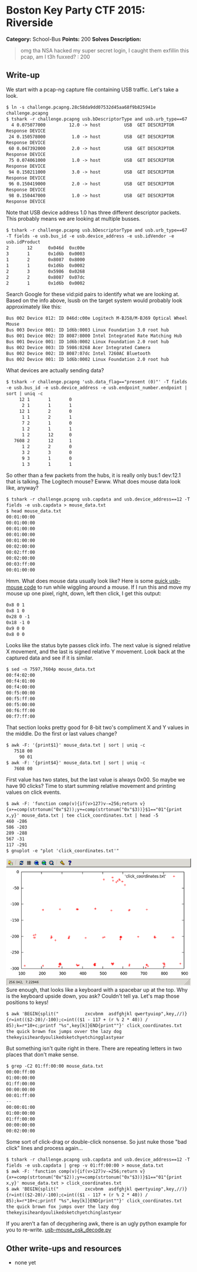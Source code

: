 # Boston Key Party CTF 2015: Riverside

**Category:** School-Bus
**Points:** 200
**Solves** 
**Description:**

> omg tha NSA hacked my super secret login, I caught them exfillin this pcap, am I t3h fuxxed? : 200

## Write-up

We start with a pcap-ng capture file containing USB traffic.  Let's take a look.

```
$ ln -s challenge.pcapng.28c58da9dd07532d45aa68f9b825941e challenge.pcapng
$ tshark -r challenge.pcapng usb.bDescriptorType and usb.urb_type==67
  4 0.075077000         12.0 -> host         USB  GET DESCRIPTOR Response DEVICE
 24 0.150578000          1.0 -> host         USB  GET DESCRIPTOR Response DEVICE
 60 0.047392000          2.0 -> host         USB  GET DESCRIPTOR Response DEVICE
 75 0.074061000          1.0 -> host         USB  GET DESCRIPTOR Response DEVICE
 94 0.150211000          3.0 -> host         USB  GET DESCRIPTOR Response DEVICE
 96 0.150419000          2.0 -> host         USB  GET DESCRIPTOR Response DEVICE
 98 0.150447000          1.0 -> host         USB  GET DESCRIPTOR Response DEVICE
```
Note that USB device address 1.0 has three different descriptor packets.  This probably means we are looking at multiple busses.
```
$ tshark -r challenge.pcapng usb.bDescriptorType and usb.urb_type==67 -T fields -e usb.bus_id -e usb.device_address -e usb.idVendor -e usb.idProduct
2       12      0x046d  0xc00e
3       1       0x1d6b  0x0003
1       2       0x8087  0x8000
1       1       0x1d6b  0x0002
2       3       0x5986  0x0268
2       2       0x8087  0x07dc
2       1       0x1d6b  0x0002
```
Search Google for these vid:pid pairs to identify what we are looking at.  Based on the info above, lsusb on the target system would probably look approximately like this:
```
Bus 002 Device 012: ID 046d:c00e Logitech M-BJ58/M-BJ69 Optical Wheel Mouse
Bus 003 Device 001: ID 1d6b:0003 Linux Foundation 3.0 root hub
Bus 001 Device 002: ID 8087:8000 Intel Integrated Rate Matching Hub
Bus 001 Device 001: ID 1d6b:0002 Linux Foundation 2.0 root hub
Bus 002 Device 003: ID 5986:0268 Acer Integrated Camera
Bus 002 Device 002: ID 8087:07dc Intel 7260AC Bluetooth
Bus 002 Device 001: ID 1d6b:0002 Linux Foundation 2.0 root hub
```
What devices are actually sending data?
```
$ tshark -r challenge.pcapng 'usb.data_flag=="present (0)"' -T fields -e usb.bus_id -e usb.device_address -e usb.endpoint_number.endpoint | sort | uniq -c
     12 1       1       0
      2 1       1       1
     12 1       2       0
      1 1       2       1
      7 2       1       0
      1 2       1       1
      1 2       12      0
   7608 2       12      1
      1 2       2       0
      3 2       3       0
      9 3       1       0
      1 3       1       1
```
So other than a few packets from the hubs, it is really only bus:1 dev:12.1 that is talking.  The Logitech mouse?  Ewww.  What does mouse data look like, anyway?
```
$ tshark -r challenge.pcapng usb.capdata and usb.device_address==12 -T fields -e usb.capdata > mouse_data.txt
$ head mouse_data.txt
00:01:00:00
00:01:00:00
00:01:00:00
00:01:00:00
00:01:00:00
00:02:00:00
00:02:ff:00
00:02:00:00
00:03:ff:00
00:01:00:00
```
Hmm.  What does mouse data usually look like?  Here is some [quick usb-mouse code](http://johnroach.info/2011/02/16/getting-raw-data-from-a-usb-mouse-in-linux-using-python/) to run while wiggling around a mouse.  If I run this and move my mouse up one pixel, right, down, left then click, I get this output:
```
0x8 0 1
0x8 1 0
0x28 0 -1
0x18 -1 0
0x9 0 0
0x8 0 0
```
Looks like the status byte passes click info.  The next value is signed relative X movement, and the last is signed relative Y movement.  Look back at the captured data and see if it is similar.
```
$ sed -n 7597,7604p mouse_data.txt
00:f4:02:00
00:f4:01:00
00:f4:00:00
00:f5:00:00
00:f5:ff:00
00:f5:00:00
00:f6:ff:00
00:f7:ff:00
```
That section looks pretty good for 8-bit two's compliment X and Y values in the middle.  Do the first or last values change?
```
$ awk -F: '{print$1}' mouse_data.txt | sort | uniq -c
   7518 00
     90 01
$ awk -F: '{print$4}' mouse_data.txt | sort | uniq -c
   7608 00
```
First value has two states, but the last value is always 0x00.  So maybe we have 90 clicks?  Time to start summing relative movement and printing values on click events.
```
$ awk -F: 'function comp(v){if(v>127)v-=256;return v}{x+=comp(strtonum("0x"$2));y+=comp(strtonum("0x"$3))}$1=="01"{print x,y}' mouse_data.txt | tee click_coordinates.txt | head -5
460 -286
586 -203
289 -288
567 -31
117 -291
$ gnuplot -e "plot 'click_coordinates.txt'"
```
![Image of Gnuplot coordinate plot](coordinates_plot.png)
Sure enough, that looks like a keyboard with a spacebar up at the top.  Why is the keyboard upside down, you ask?  Couldn't tell ya.  Let's map those positions to keys!
```
$ awk 'BEGIN{split("          zxcvbnm  asdfghjkl qwertyuiop",key,//)}{r=int(($2-20)/-100);c=int(($1 - 117 + (r % 2 * 40)) / 85);k=r*10+c;printf "%s",key[k]}END{print""}' click_coordinates.txt 
the quick brown fox jumps ovver the lazy dog thekeyisiheardyoulikedsketchyetchingglastyear
```
But something isn't quite right in there.  There are repeating letters in two places that don't make sense.
```
$ grep -C2 01:ff:00:00 mouse_data.txt
00:00:ff:00
01:00:00:00
01:ff:00:00
00:00:00:00
00:01:ff:00
--
00:00:01:00
01:00:00:00
01:ff:00:00
00:00:00:00
00:02:00:00
```
Some sort of click-drag or double-click nonsense.  So just nuke those "bad click" lines and process again...
```
$ tshark -r challenge.pcapng usb.capdata and usb.device_address==12 -T fields -e usb.capdata | grep -v 01:ff:00:00 > mouse_data.txt
$ awk -F: 'function comp(v){if(v>127)v-=256;return v}{x+=comp(strtonum("0x"$2));y+=comp(strtonum("0x"$3))}$1=="01"{print x,y}' mouse_data.txt > click_coordinates.txt
$ awk 'BEGIN{split("          zxcvbnm  asdfghjkl qwertyuiop",key,//)}{r=int(($2-20)/-100);c=int(($1 - 117 + (r % 2 * 40)) / 85);k=r*10+c;printf "%s",key[k]}END{print""}' click_coordinates.txt 
the quick brown fox jumps over the lazy dog thekeyisiheardyoulikedsketchyetchinglastyear
```
If you aren't a fan of decyphering awk, there is an ugly python example for you to re-write.  [usb-mouse_osk_decode.py](usb-mouse_osk_decode.py)

## Other write-ups and resources

* none yet
